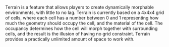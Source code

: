Terrain is a feature that allows players to create dynamically morphable environments, with little to no lag. Terrain is currently based on a 4x4x4 grid of cells, where each cell has a number between 0 and 1 representing how much the geometry should occupy the cell, and the material of the cell. The occupancy determines how the cell will morph together with surrounding cells, and the result is the illusion of having no grid constraint. Terrain provides a practically unlimited amount of space to work with.